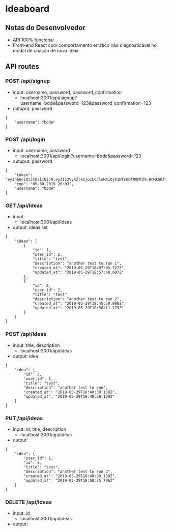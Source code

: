 # Ideaboard

## Notas do Desenvolvedor
- API 100% funcional
- Front-end React com comportamento errático não diagnosticável no modal de criação de nova ideia.

## API routes

### POST /api/signup
- input: username, password, password_confirmation
  - localhost:3001/api/signup?username=bode&password=123&password_confirmation=123
- outuput: password
```
{
    "username": "bode"
}
```

### POST /api/login
- input: username, password
  - localhost:3001/api/login?username=bode&password=123
- outuput: password
```
{
    "token": "eyJhbGciOiJIUzI1NiJ9.eyJ1c2VyX2lkIjozLCJleHAiOjE1NTc0OTM0MTZ9.HnMk5BffLr5aDZxSurIcG5RUQzoI7T2Pey2Fut1jweo",
    "exp": "05-30-2019 20:03",
    "username": "bode"
}
```

### GET /api/ideas
- input:
  - localhost:3001/api/ideas
- output: ideas list
```
{
    "ideas": [
        {
            "id": 1,
            "user_id": 2,
            "title": "test",
            "description": "another test to run 1",
            "created_at": "2019-05-29T18:07:05.727Z",
            "updated_at": "2019-05-29T18:57:48.687Z"
        },
        {
            "id": 2,
            "user_id": 2,
            "title": "test",
            "description": "another test to run 2",
            "created_at": "2019-05-29T18:45:50.088Z",
            "updated_at": "2019-05-29T18:58:11.179Z"
        }
    ]
}
```

### POST /api/ideas
- input: title, description
  - localhost:3001/api/ideas
- output: idea
```
{
    "idea": {
        "id": 3,
        "user_id": 1,
        "title": "test",
        "description": "another test to run",
        "created_at": "2019-05-29T18:48:30.139Z",
        "updated_at": "2019-05-29T18:48:30.139Z"
    }
}
```

### PUT /api/ideas
- input: id, title, description
  - localhost:3001/api/ideas
- output:
```
{
    "idea": {
        "user_id": 1,
        "id": 3,
        "title": "test",
        "description": "another test to run 3",
        "created_at": "2019-05-29T18:48:30.139Z",
        "updated_at": "2019-05-29T18:58:25.796Z"
    }
}
```

### DELETE /api/ideas
- input: id
  - localhost:3001/api/ideas
- output:
